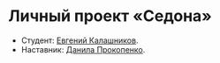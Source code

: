 # Личный проект «Седона»

* Студент: [Евгений Калашников](https://up.htmlacademy.ru/htmlcss/29/user/1268083).
* Наставник: [Данила Прокопенко](https://up.htmlacademy.ru/htmlcss/29/user/324297).

